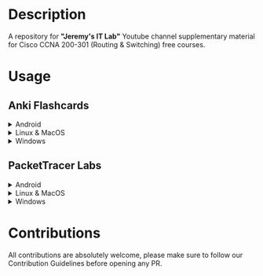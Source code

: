 # Description

A repository for **"Jeremy's IT Lab"** Youtube channel supplementary material for Cisco CCNA 200-301 (Routing & Switching) free courses.

# Usage

## Anki Flashcards

<details>
<summary>Android</summary>
<br>
<ul>
<li>Download `AnkiDroid` from the Google `Playstore`</li>
<li>Three-dots icon `⋮`</li>
<li>Import</li>
<li>Select the Flashcard to import</li>
</ul>
</details>

<details>
<summary>Linux & MacOS</summary>
<br>
Download `Anki` from `https://apps.ankiweb.net/` or use Ankiweb online `https://ankiweb.net/` straight from the web browser.
<details>
<summary>Archlinux</summary>
<br>
Archlinux users can install `anki` package from the AUR:
<pre>$ yay -S anki</pre>
</details>
</details>

<details>
<summary>Windows</summary>
<br>
Download `Anki` from `https://apps.ankiweb.net/` or use Ankiweb online `https://ankiweb.net/` straight from the web browser.
</details>

## PacketTracer Labs

<details>
<summary>Android</summary>
<br>
PacketTracer is not available on Android.
</details>

<details>
<summary>Linux & MacOS</summary>
<br>
<ul>
<li>Create free user account https://www.netacad.com/courses/packet-tracer</li>
<li>Download Packetracer</li>
</ul>
<details>
<summary>Archlinux</summary>
<br>
Archlinux users can install `packettracer` package from the AUR:
<pre>$ yay -S packettracer</pre>
</details>
</details>

<details>
<summary>Windows</summary>
<br>
<ul>
<li>Create free user account https://www.netacad.com/courses/packet-tracer</li>
<li>Download Packetracer</li>
</ul>
</details>

# Contributions

All contributions are absolutely welcome, please make sure to follow our Contribution Guidelines before opening any PR.
